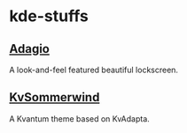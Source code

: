# kde-stuffs

## [Adagio](https://github.com/IsoaSFlus/kde-stuffs/tree/master/Adagio)

A look-and-feel featured beautiful lockscreen.

## [KvSommerwind](https://github.com/IsoaSFlus/kde-stuffs/tree/master/KvSommerwind)

A Kvantum theme based on KvAdapta.
